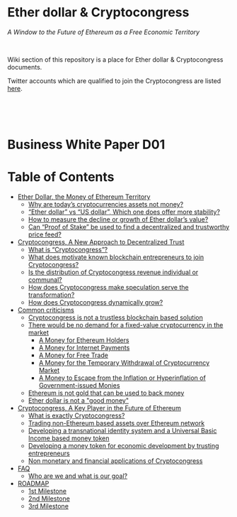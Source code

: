 # Ether dollar & Cryptocongress
*A Window to the Future of Ethereum as a Free Economic Territory*

&nbsp;

Wiki section of this repository is a place for Ether dollar & Cryptocongress documents.

Twitter accounts which are qualified to join the Cryptocongress are listed [here](https://github.com/cryptocongress/members/blob/master/members.csv).

&nbsp;

&nbsp;

# Business White Paper D01

Table of Contents
=================

   * [Ether Dollar, the Money of Ethereum Territory](https://github.com/cryptocongress/documents/wiki#ether-dollar-the-money-of-ethereum-territory)
      * [Why are today’s cryptocurrencies  assets not money?](https://github.com/cryptocongress/documents/wiki#why-are-todays-cryptocurrencies--assets-not-money)
      * [“Ether dollar” vs “US dollar”, Which one does offer more stability?](https://github.com/cryptocongress/documents/wiki#ether-dollar-vs-us-dollar-which-one-does-offer-more-stability)
      * [How to measure the decline or growth of Ether dollar’s value?](https://github.com/cryptocongress/documents/wiki#how-to-measure-the-decline-or-growth-of-ether-dollars-value)
      * [Can “Proof of Stake” be used to find a decentralized and trustworthy price feed?](https://github.com/cryptocongress/documents/wiki#can-proof-of-stake-be-used-to-find-a-decentralized-and-trustworthy-price-feed)
   * [Cryptocongress, A New Approach to Decentralized Trust](https://github.com/cryptocongress/documents/wiki#cryptocongress-a-new-approach-to-decentralized-trust)
      * [What is “Cryptocongress”?](https://github.com/cryptocongress/documents/wiki#what-is-cryptocongress)
      * [What does motivate known blockchain entrepreneurs to join Cryptocongress?](https://github.com/cryptocongress/documents/wiki#what-does-motivate-known-blockchain-entrepreneurs-to-join-cryptocongress)
      * [Is the distribution of Cryptocongress revenue individual or communal?](https://github.com/cryptocongress/documents/wiki#is-the-distribution-of-cryptocongress-revenue-individual-or-communal)
      * [How does Cryptocongress make speculation serve the transformation?](https://github.com/cryptocongress/documents/wiki#how-does-cryptocongress-make-speculation-serve-the-transformation)
      * [How does Cryptocongress dynamically grow?](https://github.com/cryptocongress/documents/wiki#how-does-cryptocongress-dynamically-grow)
   * [Common criticisms](https://github.com/cryptocongress/documents/wiki#common-criticisms)
      * [Cryptocongress is not a trustless blockchain based solution](https://github.com/cryptocongress/documents/wiki#cryptocongress-is-not-a-trustless-blockchain-based-solution)
      * [There would be no demand for a fixed-value cryptocurrency in the market](https://github.com/cryptocongress/documents/wiki#there-would-be-no-demand-for-a-fixed-value-cryptocurrency-in-the-market)
         * [A Money for Ethereum Holders](https://github.com/cryptocongress/documents/wiki#a-money-for-ethereum-holders)
         * [A Money for Internet Payments](https://github.com/cryptocongress/documents/wiki#a-money-for-internet-payments)
         * [A Money for Free Trade](https://github.com/cryptocongress/documents/wiki#a-money-for-free-trade)
         * [A Money for the Temporary Withdrawal of Cryptocurrency Market](https://github.com/cryptocongress/documents/wiki#a-money-for-the-temporary-withdrawal-of-cryptocurrency-market)
         * [A Money to Escape from the Inflation or Hyperinflation of Government-issued Monies](https://github.com/cryptocongress/documents/wiki#a-money-to-escape-from-the-inflation-or-hyperinflation-of-government-issued-monies)
      * [Ethereum is not gold that can be used to back money](https://github.com/cryptocongress/documents/wiki#ethereum-is-not-gold-that-can-be-used-to-back-money)
      * [Ether dollar is not a "good money"](https://github.com/cryptocongress/documents/wiki#ether-dollar-is-not-a-good-money)
   * [Cryptocongress, A Key Player in the Future of Ethereum](https://github.com/cryptocongress/documents/wiki#cryptocongress-a-key-player-in-the-future-of-ethereum)
      * [What is exactly Cryptocongress?](https://github.com/cryptocongress/documents/wiki#what-is-exactly-cryptocongress)
      * [Trading non-Ethereum based assets over Ethereum network](https://github.com/cryptocongress/documents/wiki#trading-non-ethereum-based-assets-over-ethereum-network)
      * [Developing a transnational identity system and a Universal Basic Income based money token](https://github.com/cryptocongress/documents/wiki#developing-a-transnational-identity-system-and-a-universal-basic-income-based-money-token)
      * [Developing a money token for economic development by trusting entrepreneurs](https://github.com/cryptocongress/documents/wiki#developing-a-money-token-for-economic-development-by-trusting-entrepreneurs)
      * [Non monetary and financial applications of Cryptocongress](https://github.com/cryptocongress/documents/wiki#non-monetary-and-financial-applications-of-cryptocongress)
   * [FAQ](https://github.com/cryptocongress/documents/wiki#faq)
      * [Who are we and what is our goal?](https://github.com/cryptocongress/documents/wiki#who-are-we-and-what-is-our-goal)
   * [ROADMAP](https://github.com/cryptocongress/documents/wiki#roadmap)
      * [1st Milestone](https://github.com/cryptocongress/documents/wiki#1st-milestone)
      * [2nd Milestone](https://github.com/cryptocongress/documents/wiki#2nd-milestone)
      * [3rd Milestone](https://github.com/cryptocongress/documents/wiki#3rd-milestone)

